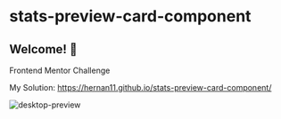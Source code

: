 # stats-preview-card-component
## Welcome! 👋

Frontend Mentor Challenge 

My Solution: https://hernan11.github.io/stats-preview-card-component/

![desktop-preview](https://user-images.githubusercontent.com/26915529/165111141-b0196d2e-1b61-4caf-9e3b-dd02cf906e5c.jpg)

